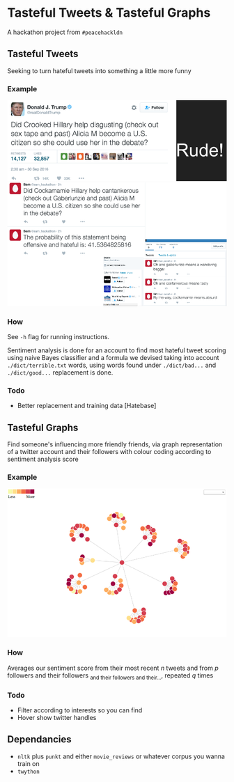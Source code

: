 # Tasteful Tweets & Tasteful Graphs
A hackathon project from `#peacehackldn`

## Tasteful Tweets
Seeking to turn hateful tweets into something a little more funny

### Example
![Rude tweet from Donald Trump](./out/rude.png)
![Altered tweet by us](./out/less-rude.png)

### How
See `-h` flag for running instructions.

Sentiment analysis is done for an account to find most hateful tweet scoring using naive Bayes classifier and a formula we devised taking into account `./dict/terrible.txt` words, using words found under `./dict/bad...` and `./dict/good...` replacement is done.

### Todo
- Better replacement and training data [Hatebase]

## Tasteful Graphs
Find someone's influencing more friendly friends, via graph representation of a twitter account and their followers with colour coding according to sentiment analysis score

### Example
![Graph of Dan Telfer and followers](./out/graph.png)

### How
Averages our sentiment score from their most recent *n* tweets and from *p* followers and their followers <sub>and their followers and their...</sub>, repeated *q* times

### Todo
- Filter according to interests so you can find
- Hover show twitter handles

## Dependancies
- `nltk` plus `punkt` and  either `movie_reviews` or whatever corpus you wanna train on
- `twython`
